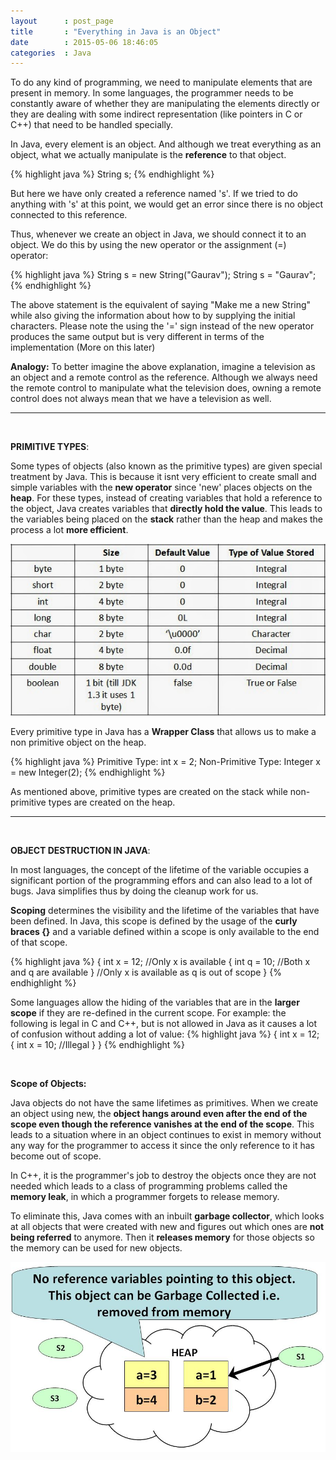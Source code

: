 ```yaml
---
layout      : post_page
title       : "Everything in Java is an Object"
date        : 2015-05-06 18:46:05
categories  : Java
---
```



To do any kind of programming, we need to manipulate elements that are present in memory. In some languages, the programmer needs to be constantly aware of whether they are manipulating the elements directly or they are dealing with some indirect representation (like pointers in C or C++) that need to be handled specially.

In Java, every element is an object. And although we treat everything as an object, what we actually manipulate is the **reference** to that object.

{% highlight java %}
String s; 
{% endhighlight %}

But here we have only created a reference named 's'. If we tried to do anything with 's' at this point, we would get an error since there is no object connected to this reference.

Thus, whenever we create an object in Java, we should connect it to an object. We do this by using the new operator or the assignment (=) operator:

{% highlight java %}
String s = new String("Gaurav");
String s = "Gaurav";
{% endhighlight %}

The above statement is the equivalent of saying "Make me a new String" while also giving the information about how to by supplying the initial characters. Please note the using the '=' sign instead of the new operator produces the same output but is very different in terms of the implementation (More on this later)

**Analogy:** To better imagine the above explanation, imagine a television as an object and a remote control as the reference. Although we always need the remote control to manipulate what the television does, owning a remote control does not always mean that we have a television as well.

***
<br>

**PRIMITIVE TYPES**:

Some types of objects (also known as the primitive types) are given special treatment by Java. This is because it isnt very efficient to create small and simple variables with the **new operator** since 'new' places objects on the **heap**. For these types, instead of creating variables that hold a reference to the object, Java creates variables that **directly hold the value**. This leads to the variables being placed on the **stack** rather than the heap and makes the process a lot **more efficient**. 

![Primitive Data Types in Java](/resources/primitive_data_types.jpg)

Every primitive type in Java has a **Wrapper Class** that allows us to make a non primitive object on the heap. 

{% highlight java %}
Primitive Type:     int x = 2;
Non-Primitive Type: Integer x = new Integer(2);
{% endhighlight %}

As mentioned above, primitive types are created on the stack while non-primitive types are created on the heap.

***
<br>

**OBJECT DESTRUCTION IN JAVA**:

In most languages, the concept of the lifetime of the variable occupies a significant portion of the programming effors and can also lead to a lot of bugs. Java simplifies thus by doing the cleanup work for us.

**Scoping** determines the visibility and the lifetime of the variables that have been defined. In Java, this scope is defined by the usage of the **curly braces {}** and a variable defined within a scope is only available to the end of that scope.

{% highlight java %}
{
    int x = 12;  //Only x is available
    {
        int q = 10; //Both x and q are available
    }
    //Only x is available as q is out of scope
}
{% endhighlight %}

Some languages allow the hiding of the variables that are in the **larger scope** if they are re-defined in the current scope. For example: the following is legal in C and C++, but is not allowed in Java as it causes a lot of confusion without adding a lot of value:
{% highlight java %}
{
    int x = 12;
    {
        int x = 10; //Illegal
    }
}
{% endhighlight %}

<br>

**Scope of Objects:**

Java objects do not have the same lifetimes as primitives. When we create an object using new, the **object hangs around even after the end of the scope even though the reference vanishes at the end of the scope**. This leads to a situation where in an object continues to exist in memory without any way for the programmer to access it since the only reference to it has become out of scope. 

In C++, it is the programmer's job to destroy the objects once they are not needed which leads to a class of programming problems called the **memory leak**, in which a programmer forgets to release memory. 

To eliminate this, Java comes with an inbuilt **garbage collector**, which looks at all objects that were created with new and figures out which ones are **not being referred** to anymore. Then it **releases memory** for those objects so the memory can be used for new objects. 

![Garbage Collection in Java](/resources/garbage_collection.png)

